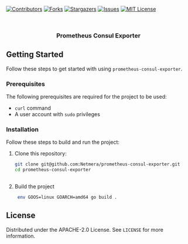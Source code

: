 <a name="readme-top"></a>

[![Contributors][contributors-shield]][contributors-url]
[![Forks][forks-shield]][forks-url]
[![Stargazers][stars-shield]][stars-url]
[![Issues][issues-shield]][issues-url]
[![MIT License][license-shield]][license-url]



<!-- PROJECT LOGO -->
<br />
<div align="center">

  <h3 align="center">Prometheus Consul Exporter</h3>

  <p align="center">
    
  </p>
</div>

## Getting Started

Follow these steps to get started with using `prometheus-consul-exporter`.

### Prerequisites

The following prerequisites are required for the project to be used:

- `curl` command
- A user account with `sudo` privileges

### Installation

Follow these steps to build and run the project:

1. Clone this repository:

   ```bash
   git clone git@github.com:Netmera/prometheus-consul-exporter.git
   cd prometheus-consul-exporter
  

2. Build the project
   ```bash
    env GOOS=linux GOARCH=amd64 go build .
    ```


<!-- LICENSE -->
## License

Distributed under the APACHE-2.0 License. See `LICENSE` for more information.


[contributors-shield]: https://img.shields.io/github/contributors/Netmera/prometheus-consul-exporter?style=for-the-badge
[contributors-url]: https://github.com/Netmera/prometheus-consul-exporter/graphs/contributors
[forks-shield]: https://img.shields.io/github/forks/Netmera/prometheus-consul-exporter?style=for-the-badge
[forks-url]: https://github.com/Netmera/prometheus-consul-exporter/network/members
[stars-shield]: https://img.shields.io/github/stars/Netmera/prometheus-consul-exporter?style=for-the-badge
[stars-url]: https://github.com/Netmera/prometheus-consul-exporter/stargazers
[issues-shield]: https://img.shields.io/github/issues/Netmera/prometheus-consul-exporter?style=for-the-badge
[issues-url]: https://github.com/Netmera/prometheus-consul-exporter/issues
[license-shield]: https://img.shields.io/github/license/Netmera/prometheus-consul-exporter?style=for-the-badge
[license-url]: https://github.com/Netmera/prometheus-consul-exporter/blob/main/LICENSE